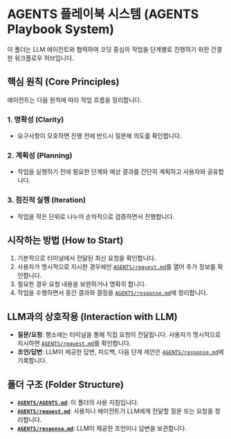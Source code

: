 # AGENTS 플레이북 시스템 (AGENTS Playbook System)

이 폴더는 LLM 에이전트와 협력하여 코딩 중심의 작업을 단계별로 진행하기 위한 간결한 워크플로우 허브입니다.

## 핵심 원칙 (Core Principles)

에이전트는 다음 원칙에 따라 작업 흐름을 정리합니다.

### 1. 명확성 (Clarity)

- 요구사항이 모호하면 진행 전에 반드시 질문해 의도를 확인합니다.

### 2. 계획성 (Planning)

- 작업을 실행하기 전에 필요한 단계와 예상 결과를 간단히 계획하고 사용자와 공유합니다.

### 3. 점진적 실행 (Iteration)

- 작업을 작은 단위로 나누어 순차적으로 검증하면서 진행합니다.

## 시작하는 방법 (How to Start)

1. 기본적으로 터미널에서 전달된 최신 요청을 확인합니다.
2. 사용자가 명시적으로 지시한 경우에만 [`AGENTS/request.md`](./request.md)를 열어 추가 정보를 확인합니다.
3. 필요한 경우 요청 내용을 보완하거나 명확히 합니다.
4. 작업을 수행하면서 중간 결과와 결정을 [`AGENTS/response.md`](./response.md)에 정리합니다.

## LLM과의 상호작용 (Interaction with LLM)

- **질문/요청**: 평소에는 터미널을 통해 직접 요청이 전달됩니다. 사용자가 명시적으로 지시하면 [`AGENTS/request.md`](./request.md)를 확인합니다.
- **조언/답변**: LLM이 제공한 답변, 피드백, 다음 단계 제안은 [`AGENTS/response.md`](./response.md)에 기록합니다.

## 폴더 구조 (Folder Structure)

- **[`AGENTS/AGENTS.md`](./AGENTS.md)**: 이 폴더의 사용 지침입니다.
- **[`AGENTS/request.md`](./request.md)**: 사용자나 에이전트가 LLM에게 전달할 질문 또는 요청을 정리합니다.
- **[`AGENTS/response.md`](./response.md)**: LLM이 제공한 조언이나 답변을 보관합니다.
